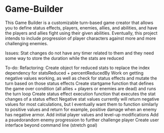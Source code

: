 # Game-Builder

This Game Builder is a customizable turn-based game creator that allows you to define status effects, players, enemies, allies, and abilities, and have the players and allies fight using their given abilities. Eventually, this project intends to include progression of player characters against more and more challenging enemies.


Issues:
    Stat changes do not have any timer related to them and they need some way to store the duration while the stats are reduced

To-do:
    Refactoring: Create object for reduced stats to replace the index dependency for statsReduced + percentReducedBy
    Work on getting negative values working, as well as check for status effects and mutate the turn based on those status effects
    Create startgame function that defines the game over condition (all allies + players or enemies are dead) and runs the turn loop
    Create status effect execution function that executes the stat changes of a status effect
    Negative stat values currently will return negative values for most calculations, but I eventually want them to function similarly to positive values and return for example, positive damage when an enemy has negative armor.
    Add initial player values and level-up modifications
    Add a psuedorandom enemy progression to further challenge player
    Create user interface beyond command line (stretch goal)
